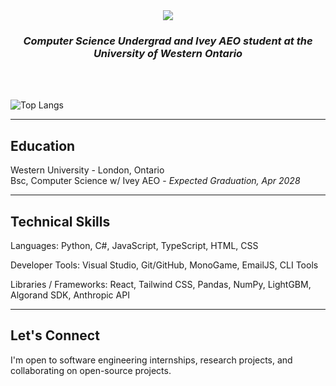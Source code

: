 <div align="center">
  <img src="https://capsule-render.vercel.app/api?type=soft&color=gradient&height=150&section=header&text=Noah%20Teitlebaum&fontSize=40&fontAlign=center&fontColor=ffffff"/>
  <h3><em>Computer Science Undergrad and Ivey AEO student at the University of Western Ontario</em></h3>
</div>
<br><br>

![Top Langs](https://github-readme-stats.vercel.app/api/top-langs/?username=noahteitlebaum&theme=github-light)

---

## Education  
Western University - London, Ontario  
Bsc, Computer Science w/ Ivey AEO - *Expected Graduation, Apr 2028*

---

## Technical Skills
Languages: Python, C#, JavaScript, TypeScript, HTML, CSS

Developer Tools: Visual Studio, Git/GitHub, MonoGame, EmailJS, CLI Tools

Libraries / Frameworks: React, Tailwind CSS, Pandas, NumPy, LightGBM, Algorand SDK, Anthropic API

---

## Let's Connect  
I'm open to software engineering internships, research projects, and collaborating on open-source projects.
